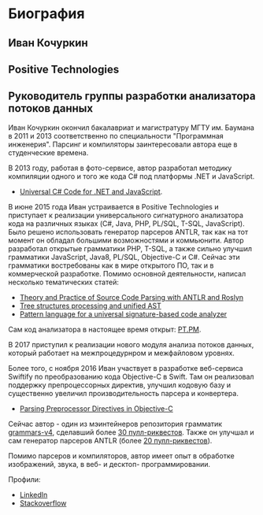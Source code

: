 # Биография

## Иван Кочуркин

## Positive Technologies

## Руководитель группы разработки анализатора потоков данных

Иван Кочуркин окончил бакалавриат и магистратуру МГТУ им. Баумана в 2011 и 2013
соответственно по специальности "Программная инженерия". Парсинг и компиляторы
заинтересовали автора еще в студенческие времена.

В 2013 году, работая в фото-сервисе, автор разработал методику компиляции одного
и того же кода C# под платформы .NET и JavaScript.

* [Universal C# Code for .NET and JavaScript](https://github.com/KvanTTT/Articles/blob/master/Universal-CSharp-Code-for-NET-and-JavaScript/English.md).

В июне 2015 года Иван устраивается в Positive Technologies и приступает к реализации
универсального сигнатурного анализатора кода на различных языках
(C#, Java, PHP, PL/SQL, T-SQL, JavaScript). Было решено использовать генератор
парсеров ANTLR, так как на тот момент он обладал большими возможностями и коммьюнити.
Автор разработал открытые грамматики PHP, T-SQL, а также сильно улучшил
грамматики JavaScript, Java8, PL/SQL, Objective-C и C#. Сейчас эти грамматики
востребованы как в мире открытого ПО, так и в коммерческой разработке.
Помимо основной деятельности, написал несколько тематических статей:

* [Theory and Practice of Source Code Parsing with ANTLR and Roslyn](https://github.com/PositiveTechnologies/PT.Doc/blob/master/Articles/Theory-and-Practice-of-source-code-parsing-with-ANTLR-and-Roslyn/English.md)
* [Tree structures processing and unified AST](https://github.com/PositiveTechnologies/PT.Doc/blob/master/Articles/Tree-structures-processing-and-unified-AST/English.md)
* [Pattern language for a universal signature-based code analyzer](https://github.com/PositiveTechnologies/PT.Doc/blob/master/Articles/Pattern-language-for-a-universal-signature-based-code-analyzer/English.md)

Сам код анализатора в настоящее время открыт: [PT.PM](https://github.com/PositiveTechnologies/PT.PM).

В 2017 приступил к реализации нового модуля анализа потоков данных, который
работает на межпроцедурнром и межфайловом уровнях.

Более того, с ноября 2016 Иван участвует в разработке веб-сервиса Swiftify по
преобразованию кода Objective-C в Swift. Там он реализовал поддержку
препроцессорных директив, улучшил кодовую базу и существенно увеличил
производительность парсера и конвертера.

* [Parsing Preprocessor Directives in Objective-C](https://medium.com/swiftify/parsing-preprocessor-directives-in-objective-c-714a3dde570)

Сейчас автор - один из мэинтейнеров репозитория грамматик
[grammars-v4](https://github.com/antlr/grammars-v4/), сделавший более [30 пулл-риквестов](https://github.com/antlr/grammars-v4/pulls?utf8=%E2%9C%93&q=is%3Apr+author%3Akvanttt).
Также он улучшал и сам генератор парсеров ANTLR 
(более [20 пулл-риквестов](https://github.com/antlr/antlr4/pulls?utf8=%E2%9C%93&q=is%3Apr+author%3Akvanttt)).

Помимо парсеров и компиляторов, автор имеет опыт в обработке изображений, звука,
в веб- и десктоп- программировании.

Профили:

* [LinkedIn](https://www.linkedin.com/in/kvanttt/?locale=en_US)
* [Stackoverflow](https://stackoverflow.com/users/story/1046374)